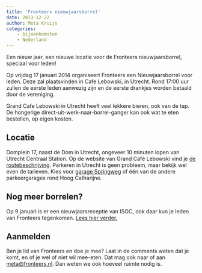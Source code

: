 ```yaml
---
title: 'Fronteers nieuwjaarsborrel'
date: 2013-12-22
author: Meta Kruijs
categories:
    - bijeenkomsten
    - Nederland
---
```


Een nieuw jaar, een nieuwe locatie voor de Fronteers nieuwjaarsborrel, speciaal voor leden!

Op vrijdag 17 januari 2014 organiseert Fronteers een Nieuwjaarsborrel voor leden. Deze zal plaatsvinden in Cafe Lebowski, in Utrecht.
Rond 17:00 uur zullen de eerste leden aanwezig zijn en de eerste drankjes worden betaald door de vereniging.

Grand Cafe Lebowski in Utrecht heeft veel lekkere bieren, ook van de tap. De hongerige direct-uit-werk-naar-borrel-ganger kan ook wat te eten bestellen, op eigen kosten.

## Locatie

Domplein 17, naast de Dom in Utrecht, ongeveer 10 minuten lopen van Utrecht Centraal Station. Op de website van Grand Café Lebowski vind je [de routebeschrijving](http://www.grandcafelebowski.nl/contact-en-route).
Parkeren in Utrecht is geen probleem, maar bekijk wel even de tarieven. Kies voor [garage Springweg](http://www.interparking.nl/find-parking/Springweg/) of één van de andere parkeergarages rond Hoog Catharijne.

## Nog meer borrelen?

Op 9 januari is er een nieuwjaarsreceptie van ISOC, ook daar kun je leden van Fronteers tegenkomen. [Lees hier verder.](/blog/2013/12/nieuwjaarsreceptie-isoc)

## Aanmelden

Ben je lid van Fronteers en doe je mee? Laat in de comments weten dat je komt, en of je wel of niet wil mee-eten. Dat mag ook naar of aan <meta@fronteers.nl>. Dan weten we ook hoeveel ruimte nodig is.
